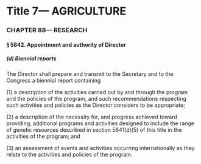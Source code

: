 
# Title 7— AGRICULTURE
### CHAPTER 88— RESEARCH
#### § 5842. Appointment and authority of Director
##### (d) Biennial reports

The Director shall prepare and transmit to the Secretary and to the Congress a biennial report containing

(1) a description of the activities carried out by and through the program and the policies of the program, and such recommendations respecting such activities and policies as the Director considers to be appropriate;

(2) a description of the necessity for, and progress achieved toward providing, additional programs and activities designed to include the range of genetic resources described in section 5841(d)(5) of this title in the activities of the program; and

(3) an assessment of events and activities occurring internationally as they relate to the activities and policies of the program.
